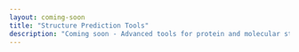 ```yaml
---
layout: coming-soon
title: "Structure Prediction Tools"
description: "Coming soon - Advanced tools for protein and molecular structure prediction."
---
```

